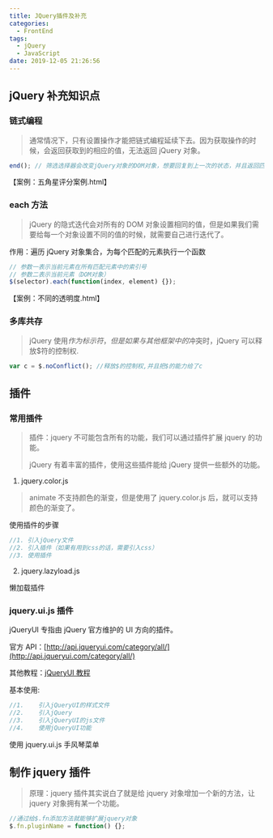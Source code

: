 ```yaml
---
title: JQuery插件及补充
categories:
  - FrontEnd
tags:
  - jQuery
  - JavaScript
date: 2019-12-05 21:26:56
---
```


## jQuery 补充知识点

### 链式编程

> 通常情况下，只有设置操作才能把链式编程延续下去。因为获取操作的时候，会返回获取到的相应的值，无法返回 jQuery 对象。

```javascript
end(); // 筛选选择器会改变jQuery对象的DOM对象，想要回复到上一次的状态，并且返回匹配元素之前的状态。
```

【案例：五角星评分案例.html】

### each 方法

> jQuery 的隐式迭代会对所有的 DOM 对象设置相同的值，但是如果我们需要给每一个对象设置不同的值的时候，就需要自己进行迭代了。

作用：遍历 jQuery 对象集合，为每个匹配的元素执行一个函数

```javascript
// 参数一表示当前元素在所有匹配元素中的索引号
// 参数二表示当前元素（DOM对象）
$(selector).each(function(index, element) {});
```

【案例：不同的透明度.html】

### 多库共存

> jQuery 使用$作为标示符，但是如果与其他框架中的$冲突时，jQuery 可以释放\$符的控制权.

```javascript
var c = $.noConflict(); //释放$的控制权,并且把$的能力给了c
```

## 插件

### 常用插件

> 插件：jquery 不可能包含所有的功能，我们可以通过插件扩展 jquery 的功能。
>
> jQuery 有着丰富的插件，使用这些插件能给 jQuery 提供一些额外的功能。

1. jquery.color.js

> animate 不支持颜色的渐变，但是使用了 jquery.color.js 后，就可以支持颜色的渐变了。

使用插件的步骤

```javascript
//1. 引入jQuery文件
//2. 引入插件（如果有用到css的话，需要引入css）
//3. 使用插件
```

2. jquery.lazyload.js

懒加载插件

### jquery.ui.js 插件

jQueryUI 专指由 jQuery 官方维护的 UI 方向的插件。

官方 API：[http://api.jqueryui.com/category/all/](http://api.jqueryui.com/category/all/)

其他教程：[jQueryUI 教程](http://www.runoob.com/jqueryui/jqueryui-tutorial.html)

基本使用:

```javascript
//1.	引入jQueryUI的样式文件
//2.	引入jQuery
//3.	引入jQueryUI的js文件
//4.	使用jQueryUI功能
```

使用 jquery.ui.js 手风琴菜单

## 制作 jquery 插件

> 原理：jquery 插件其实说白了就是给 jquery 对象增加一个新的方法，让 jquery 对象拥有某一个功能。

```javascript
//通过给$.fn添加方法就能够扩展jquery对象
$.fn.pluginName = function() {};
```
